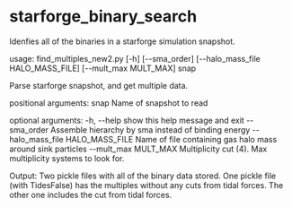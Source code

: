 # starforge_binary_search

Idenfies all of the binaries in a starforge simulation snapshot.

usage: find_multiples_new2.py [-h] [--sma_order]
                              [--halo_mass_file HALO_MASS_FILE]
                              [--mult_max MULT_MAX]
                              snap

Parse starforge snapshot, and get multiple data.

positional arguments:
  snap                  Name of snapshot to read

optional arguments:
  -h, --help            show this help message and exit
  --sma_order           Assemble hierarchy by sma instead of binding energy
  --halo_mass_file HALO_MASS_FILE
                        Name of file containing gas halo mass around sink
                        particles
  --mult_max MULT_MAX   Multiplicity cut (4). Max multiplicity systems to look for.
  
  Output: Two pickle files with all of the binary data stored. One pickle file (with TidesFalse) has the multiples without any cuts from tidal forces. 
  The other one includes the cut from tidal forces. 
 
  
  

